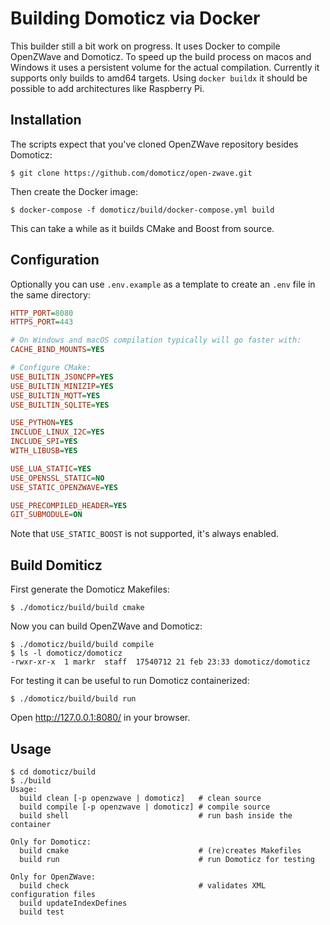 # Building Domoticz via Docker

This builder still a bit work on progress. It uses Docker to compile OpenZWave and Domoticz. To speed up the build process on macos and Windows it uses a persistent volume for the actual compilation. Currently it supports only builds to amd64 targets. Using `docker buildx` it should be possible to add architectures like Raspberry Pi.



## Installation

The scripts expect that you've cloned OpenZWave repository besides Domoticz:

```shell
$ git clone https://github.com/domoticz/open-zwave.git
```

Then create the Docker image:

```shell
$ docker-compose -f domoticz/build/docker-compose.yml build
```

This can take a while as it builds CMake and Boost from source.



## Configuration

Optionally you can use `.env.example` as a template to create an `.env` file in the same directory:

```ini
HTTP_PORT=8080
HTTPS_PORT=443

# On Windows and macOS compilation typically will go faster with:
CACHE_BIND_MOUNTS=YES

# Configure CMake:
USE_BUILTIN_JSONCPP=YES
USE_BUILTIN_MINIZIP=YES
USE_BUILTIN_MQTT=YES
USE_BUILTIN_SQLITE=YES

USE_PYTHON=YES
INCLUDE_LINUX_I2C=YES
INCLUDE_SPI=YES
WITH_LIBUSB=YES

USE_LUA_STATIC=YES
USE_OPENSSL_STATIC=NO
USE_STATIC_OPENZWAVE=YES

USE_PRECOMPILED_HEADER=YES
GIT_SUBMODULE=ON
```

Note that `USE_STATIC_BOOST` is not supported, it's always enabled.



## Build Domiticz

First generate the Domoticz Makefiles:

```shell
$ ./domoticz/build/build cmake
```

Now you can build OpenZWave and Domoticz:

```shell
$ ./domoticz/build/build compile
$ ls -l domoticz/domoticz
-rwxr-xr-x  1 markr  staff  17540712 21 feb 23:33 domoticz/domoticz
```

For testing it can be useful to run Domoticz containerized:

```shell
$ ./domoticz/build/build run
```

Open http://127.0.0.1:8080/ in your browser.



## Usage

```shell
$ cd domoticz/build
$ ./build
Usage:
  build clean [-p openzwave | domoticz]   # clean source
  build compile [-p openzwave | domoticz] # compile source
  build shell                             # run bash inside the container

Only for Domoticz:
  build cmake                             # (re)creates Makefiles
  build run                               # run Domoticz for testing

Only for OpenZWave:
  build check                             # validates XML configuration files
  build updateIndexDefines
  build test
```

